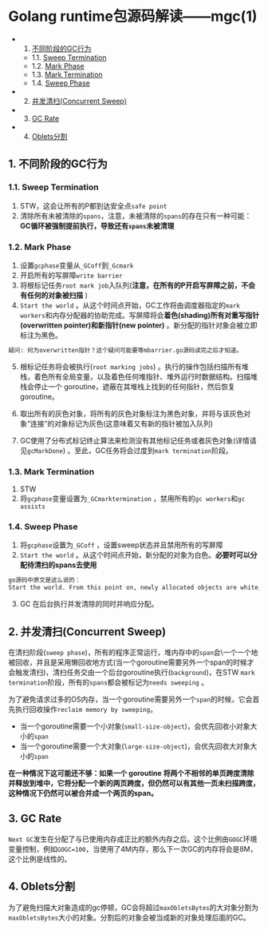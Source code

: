# Golang runtime包源码解读——mgc(1)

<!-- vscode-markdown-toc -->
* 1. [不同阶段的GC行为](#GC)
	* 1.1. [Sweep Termination](#SweepTermination)
	* 1.2. [Mark Phase](#MarkPhase)
	* 1.3. [Mark Termination](#MarkTermination)
	* 1.4. [Sweep Phase](#SweepPhase)
* 2. [并发清扫(Concurrent Sweep)](#ConcurrentSweep)
* 3. [GC Rate](#GCRate)
* 4. [Oblets分割](#Oblets)

<!-- vscode-markdown-toc-config
	numbering=true
	autoSave=true
	/vscode-markdown-toc-config -->
<!-- /vscode-markdown-toc -->

##  1. <a name='GC'></a>不同阶段的GC行为

###  1.1. <a name='SweepTermination'></a>Sweep Termination

1. STW，这会让所有的P都到达安全点`safe point`
2. 清除所有未被清除的`spans`，注意，未被清除的`spans`的存在只有一种可能：**GC循环被强制提前执行，导致还有`spans`未被清理**

###  1.2. <a name='MarkPhase'></a>Mark Phase

1. 设置`gcphase`变量从`_GCoff`到`_Gcmark` 
2. 开启所有的写屏障`write barrier`
3. 将根标记任务`root mark job`入队列(**注意，在所有的P开启写屏障之前，不会有任何的对象被扫描** )
4. `Start the world` 。从这个时间点开始，GC工作将由调度器指定的`mark workers`和内存分配器的协助完成。写屏障将会**着色(shading)所有对重写指针(overwritten pointer)和新指针(new pointer)** 。新分配的指针对象会被立即标注为黑色。

```markdown
疑问: 何为overwritten指针？这个疑问可能要等mbarrier.go源码读完之后才知道。
```

5. 根标记任务将会被执行(`root marking jobs`) 。执行的操作包括扫描所有堆栈，着色所有全局变量，以及着色任何堆指针、堆外运行时数据结构。扫描堆栈会停止一个 goroutine，遮蔽在其堆栈上找到的任何指针，然后恢复 goroutine。

6. 取出所有的灰色对象，将所有的灰色对象标注为黑色对象，并将与该灰色对象“连接”的对象标记为灰色(这意味着又有新的指针被加入队列)
7. GC使用了分布式标记终止算法来检测没有其他标记任务或者灰色对象(详情请见`gcMarkDone`) 。至此，GC任务将会过度到`mark termination`阶段。

###  1.3. <a name='MarkTermination'></a>Mark Termination

1. STW
2. 将`gcphase`变量设置为`_GCmarktermination` ，禁用所有的`gc workers`和`gc assists`

###  1.4. <a name='SweepPhase'></a>Sweep Phase

1. 将`gcphase`设置为`_GCoff` ，设置sweep状态并且禁用所有的写屏障
2. `Start the world` 。从这个时间点开始，新分配的对象为白色。**必要时可以分配待清扫的spans去使用**

```markdown
go源码中原文是这么说的：
Start the world. From this point on, newly allocated objects are white, and allocating sweeps spans before use if necessary
```

3. GC 在后台执行并发清除的同时并响应分配。

##  2. <a name='ConcurrentSweep'></a>并发清扫(Concurrent Sweep)

在清扫阶段(`sweep phase`)，所有的程序正常运行，堆内存中的`span`会\一个一个地被回收，并且是采用懒回收地方式(当一个goroutine需要另外一个span的时候才会触发清扫)，清扫任务交由一个后台goroutine执行(`background`)，在STW `mark termination`阶段，所有的`spans`都会被标记为`needs sweeping` 。

为了避免请求过多的OS内存，当一个goroutine需要另外一个`span`的时候，它会首先执行回收操作`reclaim memory by sweeping`。

* 当一个goroutine需要一个小对象(`small-size-object`)，会优先回收小对象大小的`span`
* 当一个goroutine需要一个大对象(`large-size-object`)，会优先回收大对象大小的`span`

**在一种情况下这可能还不够：如果一个 goroutine 将两个不相邻的单页跨度清除并释放到堆中，它将分配一个新的两页跨度，但仍然可以有其他一页未扫描跨度，这种情况下仍然可以被合并成一个两页的span。**

##  3. <a name='GCRate'></a>GC Rate

`Next GC`发生在分配了与已使用内存成正比的额外内存之后。这个比例由`GOGC`环境变量控制，例如`GOGC=100`，当使用了4M内存，那么下一次GC的内存将会是8M，这个比例是线性的。

##  4. <a name='Oblets'></a>Oblets分割

为了避免扫描大对象造成的gc停顿，GC会将超过`maxObletsBytes`的大对象分割为`maxObletsBytes`大小的对象。分割后的对象会被当成新的对象处理后面的GC。
